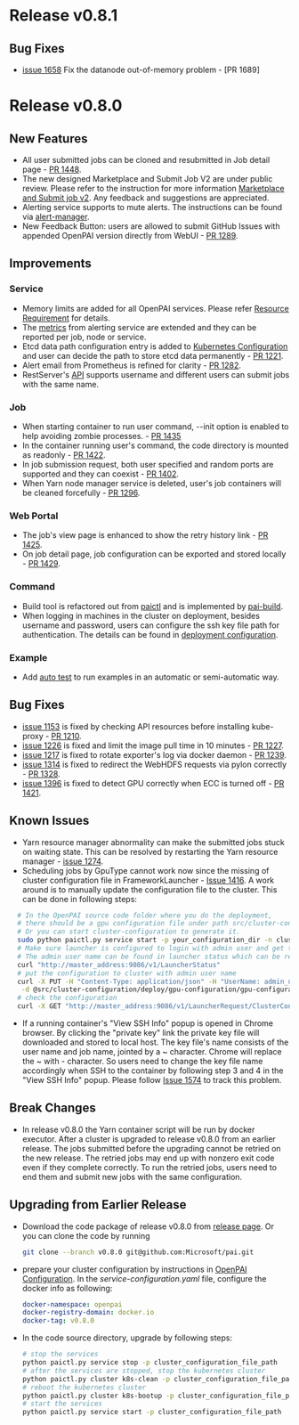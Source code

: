# Release v0.8.1

## Bug Fixes
* [issue 1658](https://github.com/Microsoft/pai/issues/1658) Fix the datanode out-of-memory problem - [PR 1689]

# Release v0.8.0

## New Features
* All user submitted jobs can be cloned and resubmitted in Job detail page - [PR 1448](https://github.com/Microsoft/pai/pull/1448).
* The new designed Marketplace and Submit Job V2 are under public review.
Please refer to the instruction for more information [Marketplace and Submit job v2](./docs/marketplace-and-submit-job-v2/marketplace-and-submit-job-v2.md).
Any feedback and suggestions are appreciated.
* Alerting service supports to mute alerts. The instructions can be found via [alert-manager](./docs/alerting/alert-manager.md#muting-firing-alert).
* New Feedback Button: users are allowed to submit GitHub Issues with appended OpenPAI version directly from WebUI - [PR 1289](https://github.com/Microsoft/pai/pull/1289).

## Improvements
### Service
* Memory limits are added for all OpenPAI services. Please refer [Resource Requirement](https://github.com/Microsoft/pai/wiki/Resource-Requirement) for details.
* The [metrics](./docs/alerting/exporter-metrics.md) from alerting service are extended and they can be reported per job, node or service.
* Etcd data path configuration entry is added to [Kubernetes Configuration](./deployment/quick-start/kubernetes-configuration.yaml.template) and user can decide the path to store etcd data permanently - [PR 1221](https://github.com/Microsoft/pai/pull/1221).
* Alert email from Prometheus is refined for clarity - [PR 1282](https://github.com/Microsoft/pai/pull/1282).
* RestServer's [API](./docs/rest-server/API.md) supports username and different users can submit jobs with the same name.

### Job
* When starting container to run user command, --init option is enabled to help avoiding zombie processes. - [PR 1435](https://github.com/Microsoft/pai/pull/1435)
* In the container running user's command, the code directory is mounted as readonly - [PR 1422](https://github.com/Microsoft/pai/pull/1422).
* In job submission request, both user specified and random ports are supported and they can coexist - [PR 1402](https://github.com/Microsoft/pai/pull/1402).
* When Yarn node manager service is deleted, user's job containers will be cleaned forcefully - [PR 1296](https://github.com/Microsoft/pai/pull/1296).

### Web Portal
* The job's view page is enhanced to show the retry history link - [PR 1425](https://github.com/Microsoft/pai/pull/1425).
* On job detail page, job configuration can be exported and stored locally - [PR 1429](https://github.com/Microsoft/pai/pull/1429).

### Command
* Build tool is refactored out from [paictl](./docs/pai-management/README.md) and is implemented by [pai-build](./docs/pai-build/pai-build.md).
* When logging in machines in the cluster on deployment, besides username and password, users can configure the ssh key file path for authentication. The details can be found in [deployment configuration](./docs/pai-management/doc/cluster-bootup.md).

### Example
* Add [auto test](./examples/auto-test/readme.md) to run examples in an automatic or semi-automatic way.

## Bug Fixes
* [issue 1153](https://github.com/Microsoft/pai/issues/1153) is fixed by checking API resources before installing kube-proxy - [PR 1210](https://github.com/Microsoft/pai/pull/1210).
* [issue 1226](https://github.com/Microsoft/pai/issues/1226) is fixed and limit the image pull time in 10 minutes - [PR 1227](https://github.com/Microsoft/pai/pull/1227).
* [issue 1217](https://github.com/Microsoft/pai/issues/1217) is fixed to rotate exporter's log via docker daemon - [PR 1239](https://github.com/Microsoft/pai/pull/1239).
* [issue 1314](https://github.com/Microsoft/pai/issues/1314) is fixed to redirect the WebHDFS requests via pylon correctly - [PR 1328](https://github.com/Microsoft/pai/pull/1328).
* [issue 1396](https://github.com/Microsoft/pai/issues/1396) is fixed to detect GPU correctly when ECC is turned off - [PR 1421](https://github.com/Microsoft/pai/pull/1421).

## Known Issues
* Yarn resource manager abnormality can make the submitted jobs stuck on waiting state. This can be resolved by restarting the Yarn resource manager - [issue 1274](https://github.com/Microsoft/pai/issues/1274).
* Scheduling jobs by GpuType cannot work now since the missing of cluster configuration file in FrameworkLauncher - [Issue 1416](https://github.com/Microsoft/pai/issues/1416).
A work around is to manually update the configuration file to the cluster. This can be done in following steps:
```bash
  # In the OpenPAI source code folder where you do the deployment,
  # there should be a gpu configuration file under path src/cluster-configuration/deploy/gpu-configuration/gpu-configuration.json.
  # Or you can start cluster-configuration to generate it.
  sudo python paictl.py service start -p your_configuration_dir -n cluster-configuration
  # Make sure launcher is configured to login with admin user and get the admin user name.
  # The admin user name can be found in launcher status which can be retrieved by running following command. The default user name is root.
  curl "http://master_address:9086/v1/LauncherStatus"
  # put the configuration to cluster with admin user name
  curl -X PUT -H "Content-Type: application/json" -H "UserName: admin_user_name" \
   -d @src/cluster-configuration/deploy/gpu-configuration/gpu-configuration.json "http://master_address:9086/v1/LauncherRequest/ClusterConfiguration"
  # check the configuration
  curl -X GET "http://master_address:9086/v1/LauncherRequest/ClusterConfiguration"
  ```
* If a running container's "View SSH Info" popup is opened in Chrome browser. By clicking the "private key" link the private key file will downloaded
  and stored to local host. The key file's name consists of the user name and job name, jointed by a ~ character. Chrome will replace the ~ with
  \- character. So users need to change the key file name accordingly when SSH to the container by following step 3 and 4 in the "View SSH Info" popup.
  Please follow [Issue 1574](https://github.com/Microsoft/pai/issues/1574) to track this problem.

## Break Changes
* In release v0.8.0 the Yarn container script will be run by docker executor. After a cluster is upgraded to release v0.8.0 from an earlier release.
The jobs submitted before the upgrading cannot be retried on the new release. The retried jobs may end up with nonzero exit code even if they complete correctly.
To run the retried jobs, users need to end them and submit new jobs with the same configuration.

## Upgrading from Earlier Release
* Download the code package of release v0.8.0 from [release page](https://github.com/Microsoft/pai/releases).
Or you can clone the code by running
  ```bash
  git clone --branch v0.8.0 git@github.com:Microsoft/pai.git
  ```
* prepare your cluster configuration by instructions in [OpenPAI Configuration](./docs/pai-management/doc/how-to-write-pai-configuration.md).
  In the *service-configuration.yaml* file, configure the docker info as following:
  ```yaml
  docker-namespace: openpai
  docker-registry-domain: docker.io
  docker-tag: v0.8.0
  ```
* In the code source directory, upgrade by following steps:
  ```bash
  # stop the services
  python paictl.py service stop -p cluster_configuration_file_path
  # after the services are stopped, stop the kubernetes cluster
  python paictl.py cluster k8s-clean -p cluster_configuration_file_path
  # reboot the kubernetes cluster
  python paictl.py cluster k8s-bootup -p cluster_configuration_file_path
  # start the services
  python paictl.py service start -p cluster_configuration_file_path
  ```